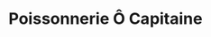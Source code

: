 ---
title: "Poissonnerie Ô Capitaine"
url: /mont-tremblant/poissonnerie-o-capitaine/
shop: seafood
---